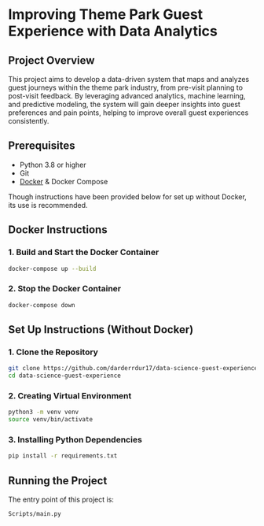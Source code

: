 # Improving Theme Park Guest Experience with Data Analytics

## Project Overview
This project aims to develop a data-driven system that maps and analyzes guest journeys within the theme park industry, from pre-visit planning to post-visit feedback. By leveraging advanced analytics, machine learning, and predictive modeling, the system will gain deeper insights into guest preferences and pain points, helping to improve overall guest experiences consistently.

## Prerequisites
- Python 3.8 or higher
- Git
- [Docker](https://www.docker.com/get-started) & Docker Compose

Though instructions have been provided below for set up without Docker, its use is recommended.

## Docker Instructions 
### 1. Build and Start the Docker Container
```bash
docker-compose up --build
```
### 2. Stop the Docker Container
```bash
docker-compose down
```


## Set Up Instructions (Without Docker)
### 1. Clone the Repository
```bash
git clone https://github.com/darderrdur17/data-science-guest-experience.git
cd data-science-guest-experience
```
### 2. Creating Virtual Environment
```bash
python3 -m venv venv
source venv/bin/activate
```
### 3. Installing Python Dependencies 
```bash
pip install -r requirements.txt
```

## Running the Project
The entry point of this project is:
```bash
Scripts/main.py
```

